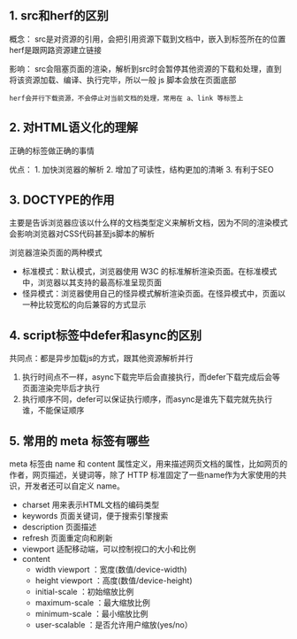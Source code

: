 ## 1. src和herf的区别

概念：
    src是对资源的引用，会把引用资源下载到文档中，嵌入到标签所在的位置
    herf是跟网路资源建立链接

影响：
    src会阻塞页面的渲染，解析到src时会暂停其他资源的下载和处理，直到将该资源加载、编译、执⾏完毕，所以⼀般 js 脚本会放在页面底部

    herf会并⾏下载资源，不会停⽌对当前⽂档的处理，常用在 a、link 等标签上

## 2. 对HTML语义化的理解

正确的标签做正确的事情

优点：
    1. 加快浏览器的解析
    2. 增加了可读性，结构更加的清晰
    3. 有利于SEO

## 3. DOCTYPE的作用

主要是告诉浏览器应该以什么样的文档类型定义来解析文档，因为不同的渲染模式会影响浏览器对CSS代码甚至js脚本的解析

浏览器渲染页面的两种模式

- 标准模式：默认模式，浏览器使用 W3C 的标准解析渲染页面。在标准模式中，浏览器以其支持的最高标准呈现页面
- 怪异模式：浏览器使用自己的怪异模式解析渲染页面。在怪异模式中，页面以一种比较宽松的向后兼容的方式显示

## 4. script标签中defer和async的区别

共同点：都是异步加载js的方式，跟其他资源解析并行

1. 执行时间点不一样，async下载完毕后会直接执行，而defer下载完成后会等页面渲染完毕后才执行
2. 执行顺序不同，defer可以保证执行顺序，而async是谁先下载完就先执行谁，不能保证顺序

## 5. 常⽤的 meta 标签有哪些

meta 标签由 name 和 content 属性定义，用来描述网页文档的属性，比如网页的作者，网页描述，关键词等，除了 HTTP 标准固定了一些name作为大家使用的共识，开发者还可以自定义 name。

- charset 用来表示HTML文档的编码类型
- keywords 页面关键词，便于搜索引擎搜索
- description 页面描述
- refresh  页面重定向和刷新
- viewport 适配移动端，可以控制视口的大小和比例
- content
  - width viewport ：宽度(数值/device-width)
  - height viewport ：高度(数值/device-height)
  - initial-scale ：初始缩放比例
  - maximum-scale ：最大缩放比例
  - minimum-scale ：最小缩放比例
  - user-scalable ：是否允许用户缩放(yes/no）
